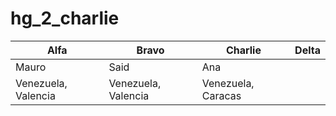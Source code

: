 # hg_2_charlie

| Alfa | Bravo  | Charlie | Delta |
| --------- | --------- | --------- | --------- |
| Mauro | Said | Ana|       |
| Venezuela, Valencia | Venezuela, Valencia | Venezuela, Caracas |  |




